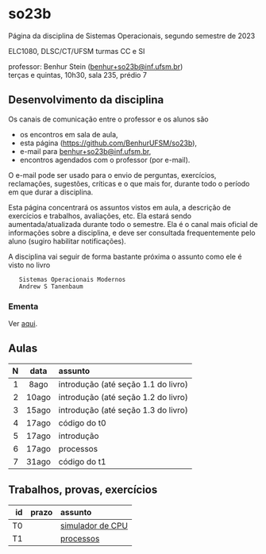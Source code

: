# so23b

Página da disciplina de Sistemas Operacionais, segundo semestre de 2023

ELC1080, DLSC/CT/UFSM
turmas CC e SI

professor: Benhur Stein ([benhur+so23b@inf.ufsm.br](mailto:benhur%2bso23b@inf.ufsm.br))\
terças e quintas, 10h30, sala 235, prédio 7

## Desenvolvimento da disciplina

Os canais de comunicação entre o professor e os alunos são 
- os encontros em sala de aula,
- esta página (<https://github.com/BenhurUFSM/so23b>),
- e-mail para [benhur+so23b@inf.ufsm.br](mailto:benhur%2bso23b@inf.ufsm.br),
- encontros agendados com o professor (por e-mail).

O e-mail pode ser usado para o envio de perguntas, exercícios, reclamações, sugestões, críticas e o que mais for, durante todo o período em que durar a disciplina.

Esta página concentrará os assuntos vistos em aula, a descrição de exercícios e trabalhos, avaliações, etc. Ela estará sendo aumentada/atualizada durante todo o semestre. Ela é o canal mais oficial de informações sobre a disciplina, e deve ser consultada frequentemente pelo aluno (sugiro habilitar notificações).

A disciplina vai seguir de forma bastante próxima o assunto como ele é visto no livro
```
   Sistemas Operacionais Modernos
   Andrew S Tanenbaum
```

### Ementa

Ver [aqui](https://www.ufsm.br/ementario/disciplinas/ELC1080/).


## Aulas 

|    N |   data | assunto
| ---: | :----: | :--------
|    1 |  8ago  | introdução (até seção 1.1 do livro)
|    2 | 10ago  | introdução (até seção 1.2 do livro)
|    3 | 15ago  | introdução (até seção 1.3 do livro)
|    4 | 17ago  | código do t0
|    5 | 17ago  | introdução
|    6 | 17ago  | processos
|    7 | 31ago  | código do t1

## Trabalhos, provas, exercícios

|    id |      prazo | assunto
| ----: | ---------: | :-----------
|    T0 |            | [simulador de CPU](Trabalhos/t0)
|    T1 |            | [processos](Trabalhos/t1)
